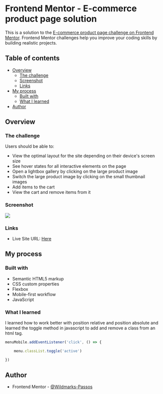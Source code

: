 # Frontend Mentor - E-commerce product page solution

This is a solution to the [E-commerce product page challenge on Frontend Mentor](https://www.frontendmentor.io/challenges/ecommerce-product-page-UPsZ9MJp6). Frontend Mentor challenges help you improve your coding skills by building realistic projects.

## Table of contents

- [Overview](#overview)
  - [The challenge](#the-challenge)
  - [Screenshot](#screenshot)
  - [Links](#links)
- [My process](#my-process)
  - [Built with](#built-with)
  - [What I learned](#what-i-learned)
- [Author](#author)

## Overview

### The challenge

Users should be able to:

- View the optimal layout for the site depending on their device's screen size
- See hover states for all interactive elements on the page
- Open a lightbox gallery by clicking on the large product image
- Switch the large product image by clicking on the small thumbnail images
- Add items to the cart
- View the cart and remove items from it

### Screenshot

![](./screenshot.jpg)

### Links

- Live Site URL: [Here](https://wildmarks-passos.github.io/Frontend-Mentor---ecommerce-product-page-main/)

## My process

### Built with

- Semantic HTML5 markup
- CSS custom properties
- Flexbox
- Mobile-first workflow
- JavaScript

### What I learned

I learned how to work better with position relative and position absolute and learned the toggle method in javascript to add and remove a class from an html tag.

```js
menuMobile.addEventListener('click', () => {

    menu.classList.toggle('active')

})
```

## Author

- Frontend Mentor - [@Wildmarks-Passos](https://www.frontendmentor.io/profile/Wildmarks-Passos)
